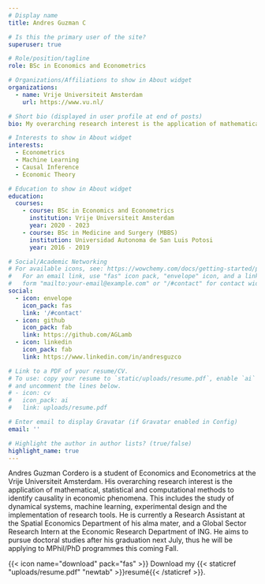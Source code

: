 ```yaml
---
# Display name
title: Andres Guzman C

# Is this the primary user of the site?
superuser: true

# Role/position/tagline
role: BSc in Economics and Econometrics

# Organizations/Affiliations to show in About widget
organizations:
  - name: Vrije Universiteit Amsterdam
    url: https://www.vu.nl/

# Short bio (displayed in user profile at end of posts)
bio: My overarching research interest is the application of mathematical, statistical and computational methods to identify causality in economic phenomena. This includes the study of dynamical systems, machine learning, experimental design and the implementation of research tools. 

# Interests to show in About widget
interests:
  - Econometrics
  - Machine Learning
  - Causal Inference
  - Economic Theory

# Education to show in About widget
education:
  courses:
    - course: BSc in Economics and Econometrics
      institution: Vrije Universiteit Amsterdam
      year: 2020 - 2023
    - course: BSc in Medicine and Surgery (MBBS)
      institution: Universidad Autonoma de San Luis Potosi
      year: 2016 - 2019

# Social/Academic Networking
# For available icons, see: https://wowchemy.com/docs/getting-started/page-builder/#icons
#   For an email link, use "fas" icon pack, "envelope" icon, and a link in the
#   form "mailto:your-email@example.com" or "/#contact" for contact widget.
social:
  - icon: envelope
    icon_pack: fas
    link: '/#contact'
  - icon: github
    icon_pack: fab
    link: https://github.com/AGLamb
  - icon: linkedin
    icon_pack: fab
    link: https://www.linkedin.com/in/andresguzco

# Link to a PDF of your resume/CV.
# To use: copy your resume to `static/uploads/resume.pdf`, enable `ai` icons in `params.toml`,
# and uncomment the lines below.
# - icon: cv
#   icon_pack: ai
#   link: uploads/resume.pdf

# Enter email to display Gravatar (if Gravatar enabled in Config)
email: ''

# Highlight the author in author lists? (true/false)
highlight_name: true
---
```


Andres Guzman Cordero is a student of Economics and Econometrics at the Vrije Universiteit Amsterdam. His overarching research interest is the application of mathematical, statistical and computational methods to identify causality in economic phenomena. This includes the study of dynamical systems, machine learning, experimental design and the implementation of research tools. He is currently a Research Assistant at the Spatial Economics Department of his alma mater, and a Global Sector Research Intern at the Economic Research Department of ING. He aims to pursue doctoral studies after his graduation next July, thus he will be applying to MPhil/PhD programmes this coming Fall.

{{< icon name="download" pack="fas" >}} Download my {{< staticref "uploads/resume.pdf" "newtab" >}}resumé{{< /staticref >}}.
